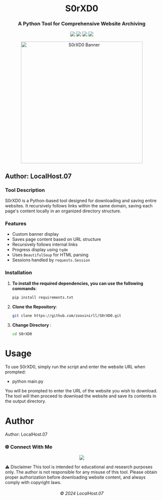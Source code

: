 <h1 align="center">S0rXD0</h1>

<h3 align="center">A Python Tool for Comprehensive Website Archiving</h3>



<p align="center">

  <img src="https://img.shields.io/badge/Python-3.8%2B-blue?style=for-the-badge&logo=python" />

  <img src="https://img.shields.io/github/license/zooxinirll/S0rXD0?style=for-the-badge" />

  <img src="https://img.shields.io/github/stars/zooxinirll/S0rXD0?style=for-the-badge&logo=github" />

  <img src="https://img.shields.io/badge/Maintained-Yes-brightgreen?style=for-the-badge" />

</p>



<p align="center">

  <img src="https://media.giphy.com/media/8kdugL9NQxzOQ/giphy.gif" width="400px" alt="S0rXD0 Banner" />

</p>


## Author: LocalHost.07

### Tool Description
S0rXD0 is a Python-based tool designed for downloading and saving entire websites. It recursively follows links within the same domain, saving each page's content locally in an organized directory structure.

### Features
- Custom banner display
- Saves page content based on URL structure
- Recursively follows internal links
- Progress display using `tqdm`
- Uses `BeautifulSoup` for HTML parsing
- Sessions handled by `requests.Session`

### Installation

1. **To install the required dependencies, you can use the following commands**:

   ```bash
   pip install requirements.txt
   
2. **Clone the Repository**:

   ```bash
   git clone https://github.com/zooxinirll/S0rXD0.git

4. **Change Directory** :

    ```bash
    cd S0rXD0

# Usage
To use S0rXD0, simply run the script and enter the website URL when prompted:

* python main.py

You will be prompted to enter the URL of the website you wish to download. The tool will then proceed to download the website and save its contents in the output directory.

# Author 

Author: LocalHost.07

### 🌐 Connect With Me

<p align="center">
  <a href="https://www.instagram.com/h3r.10c4lh0st.07?igsh=MTRqcGNsdmN3a2FyaA==" target="_blank">
    <img src="https://img.shields.io/badge/Instagram-E4405F?style=for-the-badge&logo=instagram&logoColor=white" />
  </a>
</p>

⚠️ Disclaimer
This tool is intended for educational and research purposes only. The author is not responsible for any misuse of this tool. Please obtain proper authorization before downloading website content, and always comply with copyright laws.

<h6 align="center">© 2024 LocalHost.07</h6>
